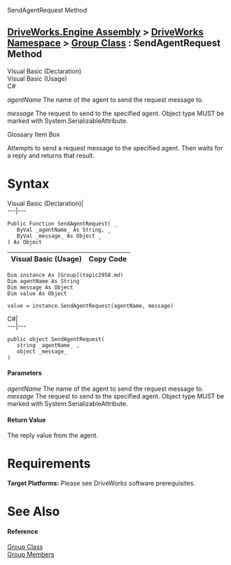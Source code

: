 SendAgentRequest Method   
  
[DriveWorks.Engine Assembly](topic2156.md) > [DriveWorks Namespace](topic2159.md) > [Group Class](topic2958.md) : SendAgentRequest Method  
---  
  
Visual Basic (Declaration)    
Visual Basic (Usage)    
C# 

_agentName_
    The name of the agent to send the request message to.

_message_
    The request to send to the specified agent. Object type MUST be marked with System.SerializableAttribute.

Glossary Item Box

Attempts to send a request message to the specified agent. Then waits for a reply and returns that result. 

# Syntax

Visual Basic (Declaration)|   
---|---  
      
    
    Public Function SendAgentRequest( _
       ByVal _agentName_ As String, _
       ByVal _message_ As Object _
    ) As Object  
  
Visual Basic (Usage)| Copy Code  
---|---  
      
    
    Dim instance As [Group](topic2958.md)
    Dim agentName As String
    Dim message As Object
    Dim value As Object
     
    value = instance.SendAgentRequest(agentName, message)  
  
C#|   
---|---  
      
    
    public object SendAgentRequest( 
       string _agentName_ ,
       object _message_
    )  
  
#### Parameters

 _agentName_
    The name of the agent to send the request message to.
_message_
    The request to send to the specified agent. Object type MUST be marked with System.SerializableAttribute.

#### Return Value

The reply value from the agent.

# Requirements

**Target Platforms:** Please see DriveWorks software prerequisites.

# See Also

#### Reference

[Group Class](topic2958.md)   
[Group Members](topic2959.md)


